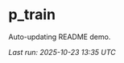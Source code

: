 # p_train

Auto-updating README demo.

<!--START_SECTION:status-->
_Last run: 2025-10-23 13:35 UTC_
<!--END_SECTION:status-->


























































































































































































































































































































































































































































































































































































































































































































































































































































































































































































































































































































































































































































































































































































































